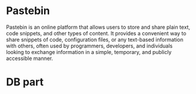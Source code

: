 # Pastebin

Pastebin is an online platform that allows users to store and share plain text, code snippets, and other types of content. It provides a convenient way to share snippets of code, configuration files, or any text-based information with others, often used by programmers, developers, and individuals looking to exchange information in a simple, temporary, and publicly accessible manner.

# DB part


